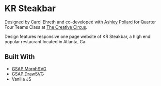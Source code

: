 # KR Steakbar

Designed by [Carol Ehreth](https://www.carolehreth.com/) and co-developed with [Ashley Pollard](http://github.com/ashpollard11) for Quarter Four Teams Class at [The Creative Circus](http://creativecircus.edu). 

Design features responsive one page website of KR Steakbar, a high end popular restaurant located in Atlanta, Ga. 

## Built With

* [GSAP MorphSVG](https://greensock.com/morphSVG)
* [GSAP DrawSVG](https://greensock.com/drawSVG/)
* Vanilla JS